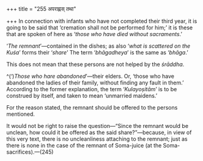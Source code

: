 +++
title = "255 अपराह्णस् तथा"

+++
In connection with infants who have not completed their third year, it
is going to be said that ‘cremation shall not be performed for him;’ it
is these that are spoken of here as ‘*those who have died without
sacraments*.’

‘*The remnant*’—contained in the dishes; as also ‘*what is scattered on
the Kuśa*’ forms their ‘*share*’ The term ‘*bhāgadheya*’ is the same as
‘*bhāga*.’

This does not mean that these persons are not helped by the *śrāddha*.

^(‘)*Those who* *hare* *abandoned*’—their elders. Or, ‘those who have
abandoned the ladies of their family, without finding any fault in
them.’ According to the former explanation, the term ‘*Kulayoṣitām*’ is
to be construed by itself, and taken to mean ‘unmarried maidens.’

For the reason stated, the remnant should be offered to the persons
mentioned.

It would not be right to raise the question—“Since the remnant would be
unclean, how could it be offered as the said share?”—because, in view of
this very text, there is no uncleanliness attaching to the remnant; just
as there is none in the case of the remnant of Soma-juice (at the
Soma-sacrifices).—(245)


